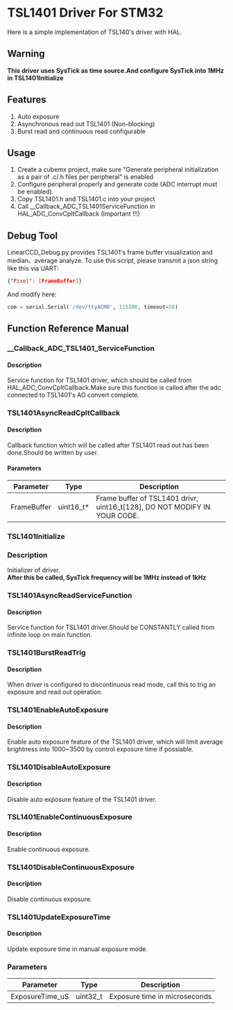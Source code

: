 # TSL1401 Driver For STM32

Here is a simple implementation of TSL140's driver with HAL.

## Warning

**This driver uses SysTick as time source.And configure SysTick into 1MHz in TSL1401Initialize**

## Features

1. Auto exposure
2. Asynchronous read out TSL1401 (Non-blocking)
3. Burst read and continuous read configurable

## Usage

1. Create a cubemx project, make sure "Generate peripheral initialization as a pair of .c/.h files per peripheral" is enabled
2. Configure peripheral properly and generate code (ADC interrupt must be enabled).
3. Copy TSL1401.h and TSL1401.c into your project
4. Call __Callback_ADC_TSL1401ServiceFunction in HAL_ADC_ConvCpltCallback (Important !!!)

## Debug Tool

LinearCCD_Debug.py provides TSL1401's frame buffer visualization and median、average analyze. To use this script, please transmit a json string like this via UART:

```json
{"Pixel": [FrameBuffer]}
```

And modify here:

```python
com = serial.Serial('/dev/ttyACM0', 115200, timeout=50)
```

## Function Reference Manual

### __Callback_ADC_TSL1401_ServiceFunction

#### Description

Service function for TSL1401 driver, which should be called from HAL_ADC_ConvCpltCallback.Make sure this
function is called after the adc connected to TSL1401's AO convert complete.

### TSL1401AsyncReadCpltCallback

#### Description

Callback function which will be called after TSL1401 read out has been done.Should be written by user.

#### Parameters

| Parameter   | Type      | Description                                                               |
|-------------|-----------|---------------------------------------------------------------------------|
| FrameBuffer | uint16_t* | Frame buffer of TSL1401 drivr, uint16_t[128], DO NOT MODIFY IN YOUR CODE. |

### TSL1401Initialize

### Description

Initializer of driver.  
**After this be called, SysTick frequency will be 1MHz instead of 1kHz**

### TSL1401AsyncReadServiceFunction

#### Description

Service function for TSL1401 driver.Should be CONSTANTLY called from infinite loop on main function.

### TSL1401BurstReadTrig

#### Description

When driver is configured to discontinuous read mode, call this to trig an exposure and read out operation.

### TSL1401EnableAutoExposure

#### Description

Enable auto exposure feature of the TSL1401 driver, which will limit average brightness into 1000~3500 
by control exposure time if possiable.

### TSL1401DisableAutoExposure

#### Description

Disable auto exposure feature of the TSL1401 driver.

### TSL1401EnableContinuousExposure

#### Description

Enable continuous exposure.

### TSL1401DisableContinuousExposure

#### Description

Disable continuous exposure.

### TSL1401UpdateExposureTime

#### Description

Update exposure time in manual exposure mode.

### Parameters

| Parameter       | Type     | Description                   |
|-----------------|----------|-------------------------------|
| ExposureTime_uS | uint32_t | Exposure time in microseconds |
